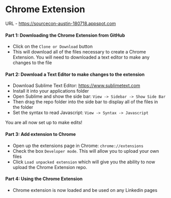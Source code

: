 Chrome Extension
================

URL - https://sourcecon-austin-180718.appspot.com

#### Part 1: Downloading the Chrome Extension from GitHub

+ Click on the `Clone or Download` button
+ This will download all of the files necessary to create a Chrome Extension. You will need to downloaded a text editor to make any changes to the file

#### Part 2: Download a Text Editor to make changes to the extension

+ Download Sublime Text Editor: https://www.sublimetext.com
+ Install it into your applications folder
+ Open Sublime and show the side bar: `View -> Sidebar -> Show Side Bar`
+ Then drag the repo folder into the side bar to display all of the files in the folder
+ Set the syntax to read Javascript: `View -> Syntax -> Javascript`

You are all now set up to make edits!

#### Part 3: Add extension to Chrome

+ Open up the extensions page in Chrome: `chrome://extensions`
+ Check the box `Developer mode`. This will allow you to upload your own files
+ Click `Load unpacked extension` which will give you the ability to now upload the Chrome Extension repo.


#### Part 4: Using the Chrome Extension

+ Chrome extension is now loaded and be used on any Linkedin pages

